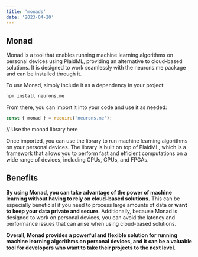 ```yaml
---
title: 'monads'
date: '2023-04-20'
---
```

## Monad
Monad is a tool that enables running machine learning algorithms on personal devices using PlaidML, providing an alternative to cloud-based solutions. It is designed to work seamlessly with the neurons.me package and can be installed through it.

To use Monad, simply include it as a dependency in your project:

```bash
npm install neurons.me
```

From there, you can import it into your code and use it as needed:

```javascript
const { monad } = require('neurons.me');
```

// Use the monad library here

Once imported, you can use the library to run machine learning algorithms on your personal devices. The library is built on top of PlaidML, which is a framework that allows you to perform fast and efficient computations on a wide range of devices, including CPUs, GPUs, and FPGAs.

## Benefits

**By using Monad, you can take advantage of the power of machine learning without having to rely on cloud-based solutions.** This can be especially beneficial if you need to process large amounts of data or **want to keep your data private and secure.** Additionally, because Monad is designed to work on personal devices, you can avoid the latency and performance issues that can arise when using cloud-based solutions.

**Overall, Monad provides a powerful and flexible solution for running machine learning algorithms on personal devices, and it can be a valuable tool for developers who want to take their projects to the next level.**
